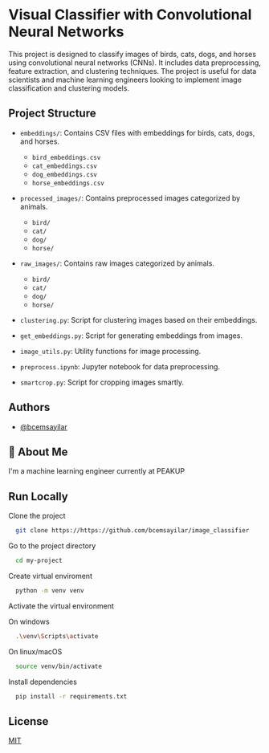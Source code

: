 # Visual Classifier with Convolutional Neural Networks 

This project is designed to classify images of birds, cats, dogs, and horses using convolutional neural networks (CNNs). It includes data preprocessing, feature extraction, and clustering techniques. The project is useful for data scientists and machine learning engineers looking to implement image classification and clustering models.

## Project Structure

- `embeddings/`: Contains CSV files with embeddings for birds, cats, dogs, and horses.
  - `bird_embeddings.csv`
  - `cat_embeddings.csv`
  - `dog_embeddings.csv`
  - `horse_embeddings.csv`

- `processed_images/`: Contains preprocessed images categorized by animals.
  - `bird/`
  - `cat/`
  - `dog/`
  - `horse/`

- `raw_images/`: Contains raw images categorized by animals.
  - `bird/`
  - `cat/`
  - `dog/`
  - `horse/`

- `clustering.py`: Script for clustering images based on their embeddings.
- `get_embeddings.py`: Script for generating embeddings from images.
- `image_utils.py`: Utility functions for image processing.
- `preprocess.ipynb`: Jupyter notebook for data preprocessing.
- `smartcrop.py`: Script for cropping images smartly.

## Authors

- [@bcemsayilar](https://www.github.com/bcemsayilar)

## 🚀 About Me
I'm a machine learning engineer currently at PEAKUP

## Run Locally

Clone the project

```bash
  git clone https://https://github.com/bcemsayilar/image_classifier
```

Go to the project directory

```bash
  cd my-project
```
Create virtual enviroment
```bash
  python -m venv venv
```

Activate the virtual environment

On windows

```bash
  .\venv\Scripts\activate
```

On linux/macOS

```bash
  source venv/bin/activate
```


Install dependencies

```bash
  pip install -r requirements.txt
```

## License

[MIT](https://choosealicense.com/licenses/mit/)
